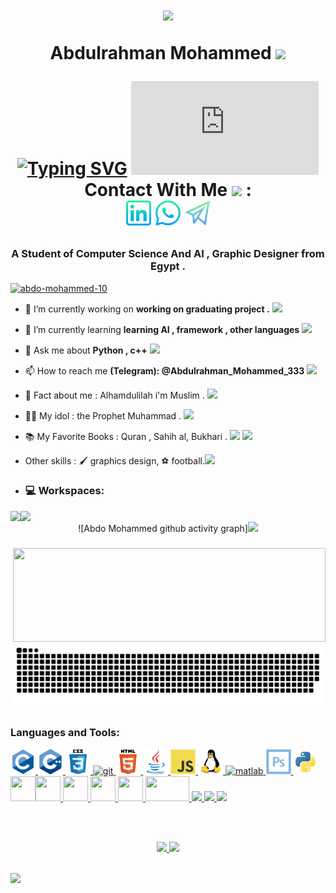 <h1 align="center">
<p align="centre">  <img src="https://media.giphy.com/media/v1.Y2lkPTc5MGI3NjExbW1ua3k3OHpyOXdjOWE3azEwZWp5a3JmcmEycW9xMTk2NTNxY2pjMCZlcD12MV9pbnRlcm5hbF9naWZfYnlfaWQmY3Q9Zw/AY1jxx2Jbu64FgZWPu/giphy.gif" width="1000" />
 
</p>
  Abdulrahman Mohammed  <img src="https://upload.wikimedia.org/wikipedia/commons/thumb/e/e4/Twitter_Verified_Badge.svg/768px-Twitter_Verified_Badge.svg.png" height="22". 
                          </h1> 
                   <p align="centre">      <a href="https://git.io/typing-svg"><img src="https://readme-typing-svg.demolab.com?font=Fira+Code&duration=1500&pause=500&width=435&lines=    Abdulrahman+Mohammed;       Computer+Science;Artificial+Intelligence+Engineering" alt="Typing SVG" /></a></a>
    <param name="movie" value="https://www.flaticon.com/free-animated-icon/social-media_6172532?related_id=6172532"></param>
    <embed src="https://www.flaticon.com/free-animated-icon/social-media_6172532?related_id=6172532" ></embed>
    <br>
    Contact With Me <img src="https://media.giphy.com/media/IfgYyHyuHvRYVxXrId/giphy.gif" height="30" /> :
    <br>
    <a href="https://www.linkedin.com/in/abdulrahmanbenmohammed"><img src="https://github.com/Abdo-Mohammed-10/Abdo-Mohammed-10/blob/main/linkedin.png" height="40"/></a>
    <a href="https://api.whatsapp.com/send?phone=201224287853"><img src="https://github.com/Abdo-Mohammed-10/Abdo-Mohammed-10/blob/main/whatsapp.png" height="40"/></a> <a href="https://t.me/Abdulrahman_Mohammed_333"><img src="https://github.com/Abdo-Mohammed-10/Abdo-Mohammed-10/blob/main/telegram.png" height="40" /></a> 
  </a>
    

<h3 align="center">A Student of Computer Science And AI , Graphic Designer from Egypt .</h3>
<p align="left">  
 <a href="https://github.com/ryo-ma/github-profile-trophy"><img src="https://github-profile-trophy.vercel.app/?username=Abdo-Mohammed-10&theme=darkhub" alt="abdo-mohammed-10" /></a> </p>

- 🔭 I’m currently working on **working on graduating project .**        <img src= "https://media.giphy.com/media/Y4267ziibOdX3ZHLWC/giphy.gif" height="50" />

- 🌱 I’m currently learning **learning AI , framework , other languages**    <img src= "https://media.giphy.com/media/LwBuVHh34nnCPWRSzB/giphy.gif" height="20" />

- 💬 Ask me about **Python , c++**  <img src= "https://media.giphy.com/media/WFZvB7VIXBgiz3oDXE/giphy.gif" height="20" />

- 📫 How to reach me **(Telegram): @Abdulrahman_Mohammed_333**   <img src= "https://media.giphy.com/media/ZcdZ7ldgeIhfesqA6E/giphy.gif" height="20" />

- 🌛 Fact about me : Alhamdulilah i'm Muslim . <img src= "https://media.giphy.com/media/fMy1A7xvX08tEOfGpt/giphy.gif" height="20" />

- 👨‍🏫 My idol : the Prophet Muhammad . <img src= "https://3.bp.blogspot.com/-hDNn9d_IRDo/Woi4X55YczI/AAAAAAAAE6o/0zpzqFvJUewQUVCoHdf9nrphHSB-ESyOwCLcBGAs/s1600/PicsArt_02-17-11.18.29.png" height="40" />
- 📚 My Favorite Books : Quran , Sahih al, Bukhari . <img src= "https://www.mta.sa/wp-content/uploads/2018/10/unnamed.png" height="40" />       <img src= "https://i.pinimg.com/originals/78/e0/28/78e028f10cc8079afea7f34071fce793.png" height="42" />
- Other skills : 🖌️ graphics design, ⚽️ football.<img src= "https://media.giphy.com/media/3oKIPzW69L9fkD2DhC/giphy.gif" height="40" />
- <h3 align="left"> 💻 Workspaces:</h3>
<img align="left" src="https://img.shields.io/badge/Ubuntu%2018.04-E95420?logo=ubuntu&logoColor=white&style=flat" /><img align="left" src="https://img.shields.io/badge/Windows%2010-0078D6?logo=windows&logoColor=white&style=flat" />
<div align="center">
  <br>
![Abdo Mohammed github activity graph]<img src="https://github-readme-activity-graph.vercel.app/graph?username=Abdo-Mohammed-10&bg_color=0d1117&color=ffffff&line=00b3ff&point=f9fafa&area=true&hide_border=true" />
</div>

<h3 align="centre">
<img align="right" height="150" src="https://media.giphy.com/media/xT1XGVp95GDPgFYmUE/giphy.gif" width="500"  /> </h3>
<br clear="both">
<picture>
  <source media="(prefers-color-scheme: dark)" srcset="https://raw.githubusercontent.com/platane/platane/output/github-contribution-grid-snake-dark.svg">
  <source media="(prefers-color-scheme: light)" srcset="https://raw.githubusercontent.com/platane/platane/output/github-contribution-grid-snake.svg">
  <img alt="github contribution grid snake animation" src="https://raw.githubusercontent.com/platane/platane/output/github-contribution-grid-snake.svg">
</picture>
<h3 align="left">Languages and Tools:</h3>
<p align="left"> <a href="https://www.cprogramming.com/" target="_blank" rel="noreferrer"> <img src="https://raw.githubusercontent.com/devicons/devicon/master/icons/c/c-original.svg" alt="c" width="40" height="40"/> </a> <a href="https://www.w3schools.com/cpp/" target="_blank" rel="noreferrer"> <img src="https://raw.githubusercontent.com/devicons/devicon/master/icons/cplusplus/cplusplus-original.svg" alt="cplusplus" width="40" height="40"/> </a> <a href="https://www.w3schools.com/css/" target="_blank" rel="noreferrer"> <img src="https://raw.githubusercontent.com/devicons/devicon/master/icons/css3/css3-original-wordmark.svg" alt="css3" width="40" height="40"/> </a>  <a href="https://git-scm.com/" target="_blank" rel="noreferrer"> <img src="https://www.vectorlogo.zone/logos/git-scm/git-scm-icon.svg" alt="git" width="40" height="40"/> </a> <a href="https://www.w3.org/html/" target="_blank" rel="noreferrer"> <img src="https://raw.githubusercontent.com/devicons/devicon/master/icons/html5/html5-original-wordmark.svg" alt="html5" width="40" height="40"/> </a> <a href="https://www.java.com" target="_blank" rel="noreferrer"> <img src="https://raw.githubusercontent.com/devicons/devicon/master/icons/java/java-original.svg" alt="java" width="40" height="40"/> </a> <a href="https://developer.mozilla.org/en-US/docs/Web/JavaScript" target="_blank" rel="noreferrer"> <img src="https://raw.githubusercontent.com/devicons/devicon/master/icons/javascript/javascript-original.svg" alt="javascript" width="40" height="40"/> </a> <a href="https://www.linux.org/" target="_blank" rel="noreferrer"> <img src="https://raw.githubusercontent.com/devicons/devicon/master/icons/linux/linux-original.svg" alt="linux" width="40" height="40"/> </a> <a href="https://www.mathworks.com/" target="_blank" rel="noreferrer"> <img src="https://upload.wikimedia.org/wikipedia/commons/2/21/Matlab_Logo.png" alt="matlab" width="40" height="40"/> </a> <a href="https://www.photoshop.com/en" target="_blank" rel="noreferrer"> <img src="https://raw.githubusercontent.com/devicons/devicon/master/icons/photoshop/photoshop-line.svg" alt="photoshop" width="40" height="40"/> </a> <a href="https://www.python.org" target="_blank" rel="noreferrer"> <img src="https://raw.githubusercontent.com/devicons/devicon/master/icons/python/python-original.svg" alt="python" width="40" height="40"/><img src="https://s3.amazonaws.com/freebiesupply/large/2x/adobe-logo-transparent.png"  width="40" height="40"/><img src="https://user-images.githubusercontent.com/674621/71187801-14e60a80-2280-11ea-94c9-e56576f76baf.png"  width="40" height="40"/> <img src="https://nektony.com/wp-content/uploads/2018/05/where-is-anaconda-located.png"  width="40" height="40"/> <img src="https://cedric.cnam.fr/vertigo/Cours/ml2/_static/jupyter_logo.png"  width="40" height="40"/> <img src="https://axoft.ua/wp-content/uploads/2018/09/PyCharm_Logo-300x300.png"  width="40" height="40"/> <img src="https://logos-world.net/wp-content/uploads/2020/11/GitHub-Logo.png" width="70" height="40 /> </a> </p>

<p align="center">
  <a href="https://github.com/wervlad">
    <img src="http://github-profile-summary-cards.vercel.app/api/cards/profile-details?username=Abdo-Mohammed-10&theme=transparent" />
  </a>
  <a href="https://github.com/wervlad">
    <img src="https://github-readme-streak-stats.herokuapp.com/?user=Abdo-Mohammed-10&hide_border=true&card_width=338&theme=transparent" />
  </a>
  <a href="https://github.com/wervlad">
    <img src="http://github-profile-summary-cards.vercel.app/api/cards/stats?username=Abdo-Mohammed-10&theme=transparent" />
  </a>
  <a href="https://github.com/wervlad">
  </p>
    <br>
 <br>
 <p align="center">
  <img height="150" src="https://github-readme-stats.vercel.app/api/top-langs/?username=Abdo-Mohammed-10&layout=compact&hide=html&theme=dracula"/>
 
  
  <img height="150" src="https://github-readme-stats.vercel.app/api?username=Abdo-Mohammed-10&count_private=true&show_icons=true&theme=dracula&include_all_commits=true"/>
  </P><br>
  
<img src="https://raw.githubusercontent.com/BEPb/BEPb/main/src/header_.png" />

